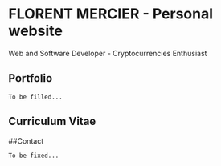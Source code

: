 # FLORENT MERCIER - Personal website

Web and Software Developer - Cryptocurrencies Enthusiast

## Portfolio

```
To be filled...
```

## Curriculum Vitae

##Contact

```
To be fixed...
```
